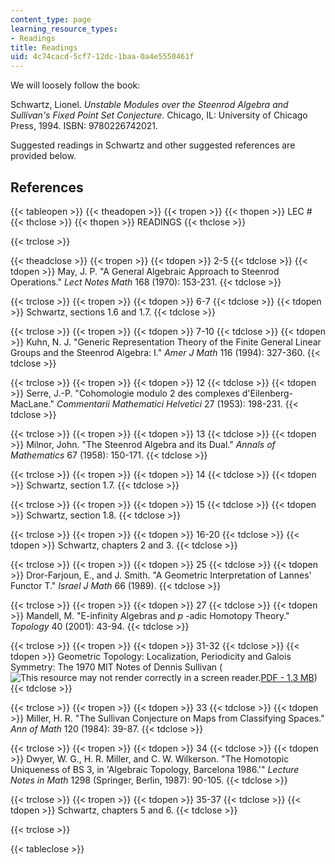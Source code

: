```yaml
---
content_type: page
learning_resource_types:
- Readings
title: Readings
uid: 4c74cacd-5cf7-12dc-1baa-0a4e5550461f
---
```


We will loosely follow the book:

Schwartz, Lionel. _Unstable Modules over the Steenrod Algebra and Sullivan's Fixed Point Set Conjecture_. Chicago, IL: University of Chicago Press, 1994. ISBN: 9780226742021.

Suggested readings in Schwartz and other suggested references are provided below.

References
----------

{{< tableopen >}}
{{< theadopen >}}
{{< tropen >}}
{{< thopen >}}
LEC #
{{< thclose >}}
{{< thopen >}}
READINGS
{{< thclose >}}

{{< trclose >}}

{{< theadclose >}}
{{< tropen >}}
{{< tdopen >}}
2-5
{{< tdclose >}}
{{< tdopen >}}
May, J. P. "A General Algebraic Approach to Steenrod Operations." _Lect Notes Math_ 168 (1970): 153-231.
{{< tdclose >}}

{{< trclose >}}
{{< tropen >}}
{{< tdopen >}}
6-7
{{< tdclose >}}
{{< tdopen >}}
Schwartz, sections 1.6 and 1.7.
{{< tdclose >}}

{{< trclose >}}
{{< tropen >}}
{{< tdopen >}}
7-10
{{< tdclose >}}
{{< tdopen >}}
Kuhn, N. J. "Generic Representation Theory of the Finite General Linear Groups and the Steenrod Algebra: I." _Amer J Math_ 116 (1994): 327-360.
{{< tdclose >}}

{{< trclose >}}
{{< tropen >}}
{{< tdopen >}}
12
{{< tdclose >}}
{{< tdopen >}}
Serre, J.-P. "Cohomologie modulo 2 des complexes d'Eilenberg-MacLane." _Commentarii Mathematici Helvetici_ 27 (1953): 198-231.
{{< tdclose >}}

{{< trclose >}}
{{< tropen >}}
{{< tdopen >}}
13
{{< tdclose >}}
{{< tdopen >}}
Milnor, John. "The Steenrod Algebra and its Dual." _Annals of Mathematics_ 67 (1958): 150-171.
{{< tdclose >}}

{{< trclose >}}
{{< tropen >}}
{{< tdopen >}}
14
{{< tdclose >}}
{{< tdopen >}}
Schwartz, section 1.7.
{{< tdclose >}}

{{< trclose >}}
{{< tropen >}}
{{< tdopen >}}
15
{{< tdclose >}}
{{< tdopen >}}
Schwartz, section 1.8.
{{< tdclose >}}

{{< trclose >}}
{{< tropen >}}
{{< tdopen >}}
16-20
{{< tdclose >}}
{{< tdopen >}}
Schwartz, chapters 2 and 3.
{{< tdclose >}}

{{< trclose >}}
{{< tropen >}}
{{< tdopen >}}
25
{{< tdclose >}}
{{< tdopen >}}
Dror-Farjoun, E., and J. Smith. "A Geometric Interpretation of Lannes' Functor T." _Israel J Math_ 66 (1989).
{{< tdclose >}}

{{< trclose >}}
{{< tropen >}}
{{< tdopen >}}
27
{{< tdclose >}}
{{< tdopen >}}
Mandell, M. "E-infinity Algebras and _p_ -adic Homotopy Theory." _Topology_ 40 (2001): 43-94.
{{< tdclose >}}

{{< trclose >}}
{{< tropen >}}
{{< tdopen >}}
31-32
{{< tdclose >}}
{{< tdopen >}}
Geometric Topology: Localization, Periodicity and Galois Symmetry: The 1970 MIT Notes of Dennis Sullivan (![This resource may not render correctly in a screen reader.](/images/inacessible.gif)[PDF - 1.3 MB](http://www.maths.ed.ac.uk/~aar/books/gtop.pdf))
{{< tdclose >}}

{{< trclose >}}
{{< tropen >}}
{{< tdopen >}}
33
{{< tdclose >}}
{{< tdopen >}}
Miller, H. R. "The Sullivan Conjecture on Maps from Classifying Spaces." _Ann of Math_ 120 (1984): 39-87.
{{< tdclose >}}

{{< trclose >}}
{{< tropen >}}
{{< tdopen >}}
34
{{< tdclose >}}
{{< tdopen >}}
Dwyer, W. G., H. R. Miller, and C. W. Wilkerson. "The Homotopic Uniqueness of BS 3, in 'Algebraic Topology, Barcelona 1986.'" _Lecture Notes in Math_ 1298 (Springer, Berlin, 1987): 90-105.
{{< tdclose >}}

{{< trclose >}}
{{< tropen >}}
{{< tdopen >}}
35-37
{{< tdclose >}}
{{< tdopen >}}
Schwartz, chapters 5 and 6.
{{< tdclose >}}

{{< trclose >}}

{{< tableclose >}}